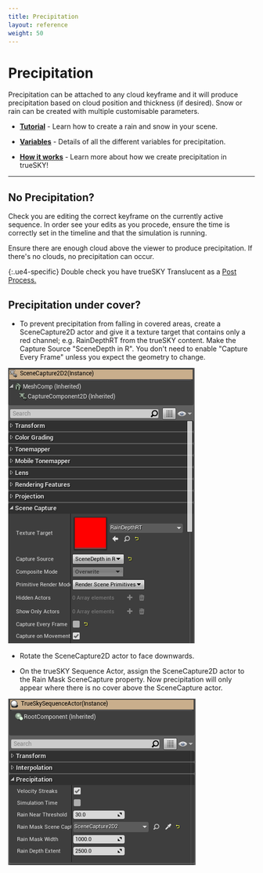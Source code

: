 ```yaml
---
title: Precipitation
layout: reference
weight: 50
---
```







Precipitation
====================
Precipitation can be attached to any cloud keyframe and it will produce precipitation based on cloud position and thickness (if desired). Snow or rain can be created with multiple customisable parameters.

* [**Tutorial**](tutorials.html)                                                        - Learn how to create a rain and snow in your scene.

* [**Variables**](variables.html)                                                       - Details of all the different variables for precipitation. 

* [**How it works**](works.html)                                                        - Learn more about how we create precipitation in trueSKY!


<hr>

No Precipitation?
-----------------
Check you are editing the correct keyframe on the currently active sequence. In order see your edits as you procede, ensure the time is correctly set in the timeline and that the simulation is running.

Ensure there are enough cloud above the viewer to produce precipitation. If there's no clouds, no precipitation can occur.

{:.ue4-specific}
Double check you have trueSKY Translucent as a [Post Process.](/faq.html#postprocess) 


<div class="ue4-specific">

Precipitation under cover?
--------------------------

* To prevent precipitation from falling in covered areas, create a SceneCapture2D actor and give it a texture target that contains only a red channel; e.g. RainDepthRT from the trueSKY content. Make the Capture Source "SceneDepth in R". You don't need to enable "Capture Every Frame" unless you expect the geometry to change.

![](/images/unreal/scenecapture2dProperties.png)


* Rotate the SceneCapture2D actor to face downwards.

* On the trueSKY Sequence Actor, assign the SceneCapture2D actor to the Rain Mask SceneCapture property. Now precipitation will only appear where there is no cover above the SceneCapture actor.

![](/images/unreal/precipitationProperties.png)


</div>
